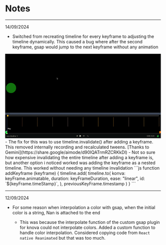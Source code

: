 # Notes

<hr />
14/09/2024

- Switched from recreating timeline for every keyframe to adjusting the timeline dynamically. This caused a bug where after the second keyframe, gsap would jump to the next keyframe without any animation
<img src="./docs/assets/ezgif-6c0d5d1d59ebd8.gif" alt="bug gif" />
    - The fix for this was to use timeline.invalidate() after adding a keyframe. This removed internally recording and recalculated tweens. [Thanks to Gemini](https://share.google/aimode/d90IQATrmRZCRKkDl)
    - Not so sure how expensive invalidating the entire timeline after  adding a keyframe is, but another option i noticed worked was adding the keyframe as a nested timeline. This worked without needing any timeline invalidation
        ```js
            function addKeyframe (keyframe) {
                timeline.add(
                    timeline.to(
                          konva: keyFrame.animatable,
                          duration: keyFrameDuration,
                          ease: "linear",
                          id: `${keyFrame.timeStamp}`,
                    ),
                    previousKeyFrame.timestamp
                )
            }
        ```

<hr />
12/09/2024

- For some reason when interpolation a color with gsap, when the initial color is a string, Nan is attached to the end

  - This was because the interpolate function of the custom gsap plugin for knova could not interpolate colors. Added a custom function to handle color interpolation. Considered copying code from `React native Reanimated` but that was too much.
